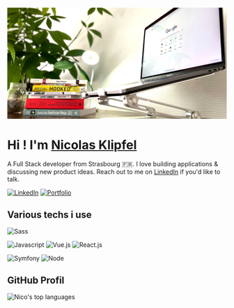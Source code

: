 ![Cover](https://github.com/Klipfel-Nicolas/Klipfel-Nicolas/blob/main/img/autodidact.jpeg)

# **Hi ! I'm** [Nicolas Klipfel](https://nicolas-klipfel.fr/)

A Full Stack developer from Strasbourg 🇫🇷. I love building applications & discussing new product ideas.
Reach out to me on [LinkedIn](https://www.linkedin.com/in/nicolas-klipfel/) if you'd like to talk.

[![LinkedIn](https://img.shields.io/badge/Get%20In%20Touch-LinkedIn-0077B5?style=for-the-badge&logo=linkedin&logoColor=white)](https://www.linkedin.com/in/nicolas-klipfel/)
[![Portfolio](https://img.shields.io/badge/Have%20A%20Look-Portfolio-15d8a4?style=for-the-badge&logo=pinboard&logoColor=white)](https://nicolas-klipfel.fr/) 



## Various techs i use

![Sass](https://img.shields.io/badge/Sass-CC6699?style=for-the-badge&logo=sass&logoColor=white)

![Javascript](https://img.shields.io/badge/Javascript-F7DF1E?style=for-the-badge&logo=javascript&logoColor=white) ![Vue.js](https://img.shields.io/badge/Vue.js-4FC08D?style=for-the-badge&logo=vue&logoColor=white) ![React.js](https://img.shields.io/badge/React-61DAFB?style=for-the-badge&logo=react&logoColor=white)

![Symfony](https://img.shields.io/badge/Symfony-000000?style=for-the-badge&logo=symfony&logoColor=white) ![Node](https://img.shields.io/badge/Node.js-339933?style=for-the-badge&logo=node.js&logoColor=white)

## GitHub Profil
![Nico's top languages](https://github-readme-stats.vercel.app/api/top-langs/?username=Klipfel-Nicolas)

